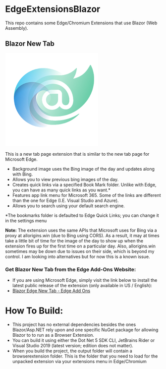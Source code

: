 # EdgeExtensionsBlazor
This repo contains some Edge/Chromium Extensions that use Blazor (Web Assembly).

## Blazor New Tab

![Blazor Edge New Tab Logo](https://github.com/dragnilar/EdgeExtensionsBlazor/blob/master/BlazorEdgeNewTab/wwwroot/icons/BlazorNewTab.png)

This is a new tab page extension that is similar to the new tab page for Microsoft Edge. 
- Background image uses the Bing image of the day and updates along with Bing.
- Allows you to view previous bing images of the day.
- Creates quick links via a specified Book Mark folder. Unlike with Edge, you can have as many quick links as you want.*
- Features app link menu for Microsoft 365. Some of the links are different than the one for Edge (I.E. Visual Studio and Azure).
- Allows you to search using your default search engine.

 *The bookmarks folder is defaulted to Edge Quick Links; you can change it in the settings menu

**Note:**  The extension uses the same APIs that Microsoft uses for Bing via a proxy at allorigins.win (due to Bing using CORS). As a result, it may at times take a little bit of time for the image of the day to show up when the extension fires up for the first time on a particular day. Also, allorigins.win sometimes may be down due to issues on their side, which is beyond my control. I am looking into alternatives but for now this is a known issue.

### Get Blazor New Tab from the Edge Add-Ons Website:

- If you are using Microsoft Edge, simply visit the link below to install the latest public release of the extension (only available in US / English):
- [Blazor Edge New Tab - Edge Add Ons](https://microsoftedge.microsoft.com/addons/detail/blazor-edge-new-tab/bfhdepjammnaoddhikhogfbnikmeocfj)


# How To Build:

- This project has no external dependencies besides the ones Blazor/Asp.NET rely upon and one specific NuGet package for allowing Blazor to to run as a Browser Extension.
- You can build it using either the Dot Net 5 SDK CLI, JetBrains Rider or Visual Studio 2019 (latest version; edition does not matter).
- When you build the project, the output folder will contain a browserextension folder. This is the folder that you need to load for the unpacked extension via your extensions menu in Edge/Chromium

